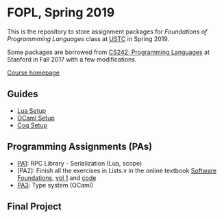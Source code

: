 # FOPL, Spring 2019

This is the repository to store assignment packages for <i>Foundations of Programmming Languages</i> class at [USTC](http://www.ustc.edu.cn) in Spring 2019.

Some packages are borrowed from [CS242: Programming Languages](http://cs242.stanford.edu/) at Stanford in Fall 2017 with a few modifications.

[Course homepage](http://staff.ustc.edu.cn/~yuzhang/fopl/)
## Guides
- [Lua Setup](https://github.com/ustc-fopl/2018s/blob/master/lua-setup.md)
- [OCaml Setup](https://github.com/ustc-fopl/2018s/blob/master/ocaml-setup.md)
- [Coq Setup](coq-setup.md)
## Programming Assignments (PAs)
- [PA1](https://github.com/ustc-fopl/2018s/blob/master/assign1/README.md): RPC Library - Serialization (Lua, scope)
- [PA2]: Finish all the exercises in Lists.v in the online textbook [Software Foundations](https://softwarefoundations.cis.upenn.edu), [vol 1](https://softwarefoundations.cis.upenn.edu/lf-current/toc.html) and [code](https://softwarefoundations.cis.upenn.edu/lf-current/lf.tgz) 
- [PA3](assign3/README.md): Type system (OCaml)
## Final Project



